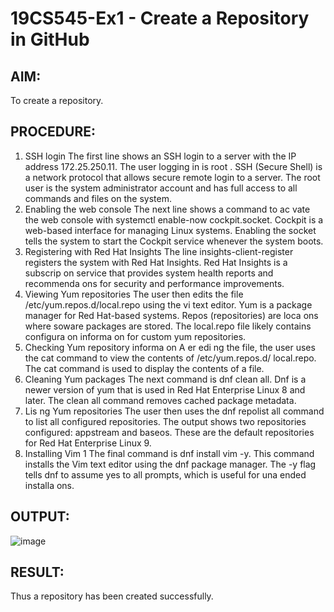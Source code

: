 # 19CS545-Ex1 - Create a Repository in GitHub

## AIM: 
To create a repository.

## PROCEDURE:  
1. SSH login 
The first line shows an SSH login to a server with the IP address 172.25.250.11. The user logging in 
is root . SSH (Secure Shell) is a network protocol that allows secure remote login to a server. The 
root user is the system administrator account and has full access to all commands and files on the 
system. 
2. Enabling the web console 
The next line shows a command to ac vate the web console with systemctl enable-now 
cockpit.socket. Cockpit is a web-based interface for managing Linux systems. Enabling the socket 
tells the system to start the Cockpit service whenever the system boots. 
3. Registering with Red Hat Insights 
The line insights-client-register registers the system with Red Hat Insights. Red Hat Insights is a 
subscrip on service that provides system health reports and recommenda ons for security and 
performance improvements. 
4. Viewing Yum repositories 
The user then edits the file /etc/yum.repos.d/local.repo using the vi text editor. Yum is a package 
manager for Red Hat-based systems. Repos (repositories) are loca ons where soware packages 
are stored. The local.repo file likely contains configura on informa on for custom yum 
repositories. 
5. Checking Yum repository informa on 
A er edi ng the file, the user uses the cat command to view the contents of /etc/yum.repos.d/
 local.repo. The cat command is used to display the contents of a file. 
6. Cleaning Yum packages 
The next command is dnf clean all. Dnf is a newer version of yum that is used in Red Hat Enterprise 
Linux 8 and later. The clean all command removes cached package metadata. 
7. Lis ng Yum repositories 
The user then uses the dnf repolist all command to list all configured repositories. The output 
shows two repositories configured: appstream and baseos. These are the default repositories for 
Red Hat Enterprise Linux 9. 
8. Installing Vim 
1
The final command is dnf install vim -y. This command installs the Vim text editor using the dnf 
package manager. The -y flag tells dnf to assume yes to all prompts, which is useful for una ended 
installa ons.

## OUTPUT:

![image](https://github.com/user-attachments/assets/92670847-b5cc-4459-97a9-0340ffc2b83d)


## RESULT: 

Thus a repository has been created successfully.

